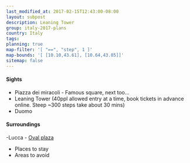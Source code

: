 ```yaml
---
last_modified_at: 2017-02-15T12:43:00-08:00
layout: subpost
description: Leaning Tower
group: italy-2017-plans
country: Italy
tags: 
planning: true
map-filter: '[ "==", "step", 1 ]'
map-bounds: '[ [10.10,43.61], [10.64,43.85]]'
sitemap: false
---
```


#### Sights

- Piazza dei miracoli - Famous square, next too...
- Leaning Tower (40ppl allowed entry at a time, book tickets in advance online. Steep ~300 steps take about 30 mins)
- Duomo

#### Surroundings

-Lucca - [Oval plaza](https://www.google.ca/maps/place/Lucca,+Province+of+Lucca,+Italy/@43.8587165,10.4682601,3a,75y,63.61h,102.05t/data=!3m8!1e1!3m6!1s-aue2T0_DhSE%2FVxP0v3IZ79I%2FAAAAAAAABQk%2FHMStUzV4eNQOMYFMDvKkbepw_vs7kEe2gCJkC!2e4!3e11!6s%2F%2Flh4.googleusercontent.com%2F-aue2T0_DhSE%2FVxP0v3IZ79I%2FAAAAAAAABQk%2FHMStUzV4eNQOMYFMDvKkbepw_vs7kEe2gCJkC%2Fw203-h100-k-no-pi-2.9999962-ya169.5-ro0-fo100%2F!7i8000!8i4000!4m5!3m4!1s0x12d5836c73d6a2d9:0x4082c90e3e59990!8m2!3d43.8430785!4d10.5027198!6m1!1e1)

- Places to stay
- Areas to avoid